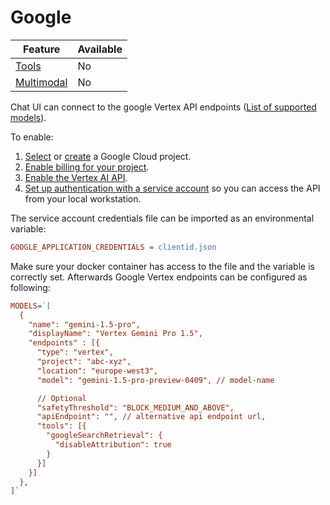 # Google

| Feature                     | Available |
| --------------------------- | --------- |
| [Tools](../tools)           | No        |
| [Multimodal](../multimodal) | No        |

Chat UI can connect to the google Vertex API endpoints ([List of supported models](https://cloud.google.com/vertex-ai/generative-ai/docs/learn/models)).

To enable:

1. [Select](https://console.cloud.google.com/project) or [create](https://cloud.google.com/resource-manager/docs/creating-managing-projects#creating_a_project) a Google Cloud project.
1. [Enable billing for your project](https://cloud.google.com/billing/docs/how-to/modify-project).
1. [Enable the Vertex AI API](https://console.cloud.google.com/flows/enableapi?apiid=aiplatform.googleapis.com).
1. [Set up authentication with a service account](https://cloud.google.com/docs/authentication/getting-started)
   so you can access the API from your local workstation.

The service account credentials file can be imported as an environmental variable:

```ini
GOOGLE_APPLICATION_CREDENTIALS = clientid.json
```

Make sure your docker container has access to the file and the variable is correctly set.
Afterwards Google Vertex endpoints can be configured as following:

```ini
MODELS=`[
  {
    "name": "gemini-1.5-pro",
    "displayName": "Vertex Gemini Pro 1.5",
    "endpoints" : [{
      "type": "vertex",
      "project": "abc-xyz",
      "location": "europe-west3",
      "model": "gemini-1.5-pro-preview-0409", // model-name

      // Optional
      "safetyThreshold": "BLOCK_MEDIUM_AND_ABOVE",
      "apiEndpoint": "", // alternative api endpoint url,
      "tools": [{
        "googleSearchRetrieval": {
          "disableAttribution": true
        }
      }]
    }]
  },
]`
```
